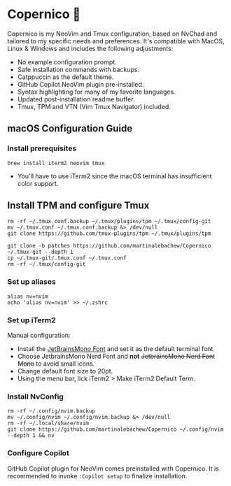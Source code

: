# Copernico 🤔
Copernico is my NeoVim and Tmux configuration, based on NvChad and tailored to my specific needs and preferences. It's compatible with MacOS, Linux & Windows and includes
the following adjustments:

* No example configuration prompt.
* Safe installation commands with backups.
* Catppuccin as the default theme.
* GitHub Copilot NeoVim plugin pre-installed.
* Syntax highlighting for many of my favorite languages.
* Updated post-installation readme buffer.
* Tmux, TPM and VTN (Vim Tmux Navigator) included.


## macOS Configuration Guide

### Install prerequisites
```
brew install iterm2 neovim tmux
```
* You'll have to use iTerm2 since the macOS terminal has insufficient color support.

## Install TPM and configure Tmux
```
rm -rf ~/.tmux.conf.backup ~/.tmux/plugins/tpm ~/.tmux/config-git
mv ~/.tmux.conf ~/.tmux.conf.backup &> /dev/null
git clone https://github.com/tmux-plugins/tpm ~/.tmux/plugins/tpm

git clone -b patches https://github.com/martinalebachew/Copernico ~/.tmux-git --depth 1
cp ~/.tmux-git/.tmux.conf ~/.tmux.conf
rm -rf ~/.tmux/config-git
```

### Set up aliases
```
alias nv=nvim
echo 'alias nv=nvim' >> ~/.zshrc
```

### Set up iTerm2
Manual configuration:
* Install the [JetBrainsMono Font](https://www.jetbrains.com/lp/mono) and set it as the default terminal font.
* Choose JetbrainsMono Nerd Font and **not** ~~JetbrainsMono Nerd Font Mono~~ to avoid small icons.
* Change default font size to 20pt.
* Using the menu bar, lick iTerm2 > Make iTerm2 Default Term.

### Install NvConfig
```
rm -rf ~/.config/nvim.backup
mv ~/.config/nvim ~/.config/nvim.backup &> /dev/null
rm -rf ~/.local/share/nvim
git clone https://github.com/martinalebachew/Copernico ~/.config/nvim --depth 1 && nv
```

### Configure Copilot
GitHub Copilot plugin for NeoVim comes preinstalled with Copernico. It is recommended to invoke `:Copilot setup` to finalize installation.

